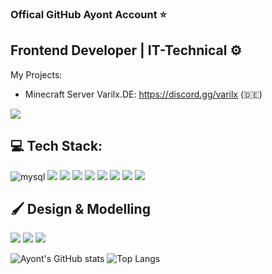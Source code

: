 ### Offical GitHub Ayont Account ⭐
## Frontend Developer | IT-Technical ⚙️

My Projects:
- Minecraft Server Varilx.DE: https://discord.gg/varilx (🇩🇪)


[![](https://visitcount.itsvg.in/api?id=Ayont&label=Profilaufrufe&icon=3&pretty=true)](https://visitcount.itsvg.in)

## 💻 Tech Stack:
<img alt="mysql" src="https://img.shields.io/badge/MySQL-005C84?style=for-the-badge&logo=mysql&logoColor=white"> <img src="https://img.shields.io/badge/MariaDB-003545?style=for-the-badge&logo=mariadb&logoColor=white" />   <img src="https://img.shields.io/badge/Oracle-F80000?style=for-the-badge&logo=Oracle&logoColor=white" />      <img src="https://img.shields.io/badge/Github%20Actions-282a2e?style=for-the-badge&logo=githubactions&logoColor=367cfe" /> <img src="https://img.shields.io/badge/SQLite-07405E?style=for-the-badge&logo=sqlite&logoColor=white" />     <img src="https://img.shields.io/badge/HTML5-E34F26?style=for-the-badge&logo=html5&logoColor=white" />   <img src="https://img.shields.io/badge/OpenJDK-ED8B00?style=for-the-badge&logo=openjdk&logoColor=white" /> <img src="https://img.shields.io/badge/Debian-A81D33?style=for-the-badge&logo=debian&logoColor=white" />   <img src="https://img.shields.io/badge/Arch_Linux-1793D1?style=for-the-badge&logo=arch-linux&logoColor=white" /> 
## 🖌️ Design & Modelling
<img src="https://img.shields.io/badge/Adobe%20Photoshop-31A8FF?style=for-the-badge&logo=Adobe%20Photoshop&logoColor=black"/> <img src="https://img.shields.io/badge/blender-%23F5792A.svg?style=for-the-badge&logo=blender&logoColor=white" />  <img src="https://img.shields.io/badge/Adobe%20after%20affects-CF96FD?style=for-the-badge&logo=Adobe%20after%20effects&logoColor=393665" />

![Ayont's GitHub stats](https://github-readme-stats.vercel.app/api?username=Ayont&show_icons=true&theme=midnight-purple) 
![Top Langs](https://github-readme-stats.vercel.app/api/top-langs/?username=anuraghazra&hide_progress=true&theme=midnight-purple)
